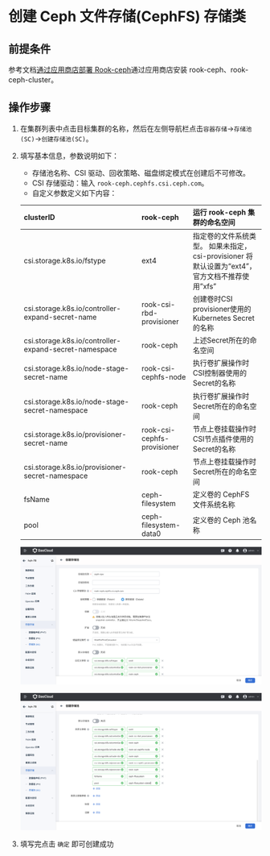 # 创建 Ceph 文件存储(CephFS) 存储类

## 前提条件

参考文档[通过应用商店部署 Rook-ceph](rook-ceph.md)通过应用商店安装 rook-ceph、rook-ceph-cluster。

## 操作步骤

1. 在集群列表中点击目标集群的名称，然后在左侧导航栏点击`容器存储`->`存储池(SC)`->`创建存储池(SC)`。

2. 填写基本信息，参数说明如下：

    - 存储池名称、CSI 驱动、回收策略、磁盘绑定模式在创建后不可修改。
    - CSI 存储驱动：输入 `rook-ceph.cephfs.csi.ceph.com`。
    - 自定义参数定义如下内容：

    | clusterID | rook-ceph | 运行 rook-ceph 集群的命名空间 |
    | --- | --- | --- |
    | csi.storage.k8s.io/fstype | ext4 | 指定卷的文件系统类型。 如果未指定，csi-provisioner 将默认设置为“ext4”，官方文档不推荐使用”xfs” |
    | csi.storage.k8s.io/controller-expand-secret-name | rook-csi-rbd-provisioner | 创建卷时CSI provisioner使用的Kubernetes Secret的名称 |
    | csi.storage.k8s.io/controller-expand-secret-namespace | rook-ceph | 上述Secret所在的命名空间 |
    | csi.storage.k8s.io/node-stage-secret-name | rook-csi-cephfs-node | 执行卷扩展操作时CSI控制器使用的Secret的名称 |
    | csi.storage.k8s.io/node-stage-secret-namespace | rook-ceph | 执行卷扩展操作时Secret所在的命名空间 |
    | csi.storage.k8s.io/provisioner-secret-name | rook-csi-cephfs-provisioner | 节点上卷挂载操作时CSI节点插件使用的Secret的名称 |
    | csi.storage.k8s.io/provisioner-secret-namespace | rook-ceph | 节点上卷挂载操作时Secret所在的命名空间 |
    | fsName | ceph-filesystem | 定义卷的 CephFS 文件系统名称 |
    | pool | ceph-filesystem-data0 | 定义卷的 Ceph 池名称 |

    ![fs01](../images/fs01.png)

    ![fs02](../images/fs02.png)

3. 填写完点击 `确定` 即可创建成功
